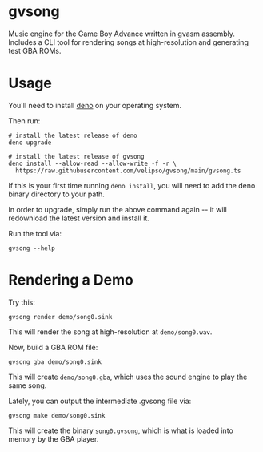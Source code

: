 gvsong
======

Music engine for the Game Boy Advance written in gvasm assembly.  Includes a CLI tool for rendering
songs at high-resolution and generating test GBA ROMs.

Usage
=====

You'll need to install [deno](https://deno.land) on your operating system.

Then run:

```
# install the latest release of deno
deno upgrade

# install the latest release of gvsong
deno install --allow-read --allow-write -f -r \
  https://raw.githubusercontent.com/velipso/gvsong/main/gvsong.ts
```

If this is your first time running `deno install`, you will need to add the deno binary directory to
your path.

In order to upgrade, simply run the above command again -- it will redownload the latest version and
install it.

Run the tool via:

```
gvsong --help
```

Rendering a Demo
================

Try this:

```
gvsong render demo/song0.sink
```

This will render the song at high-resolution at `demo/song0.wav`.

Now, build a GBA ROM file:

```
gvsong gba demo/song0.sink
```

This will create `demo/song0.gba`, which uses the sound engine to play the same song.

Lately, you can output the intermediate .gvsong file via:

```
gvsong make demo/song0.sink
```

This will create the binary `song0.gvsong`, which is what is loaded into memory by the GBA player.
